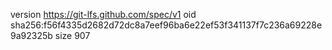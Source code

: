 version https://git-lfs.github.com/spec/v1
oid sha256:f56f4335d2682d72dc8a7eef96ba6e22ef53f341137f7c236a69228e9a92325b
size 907
